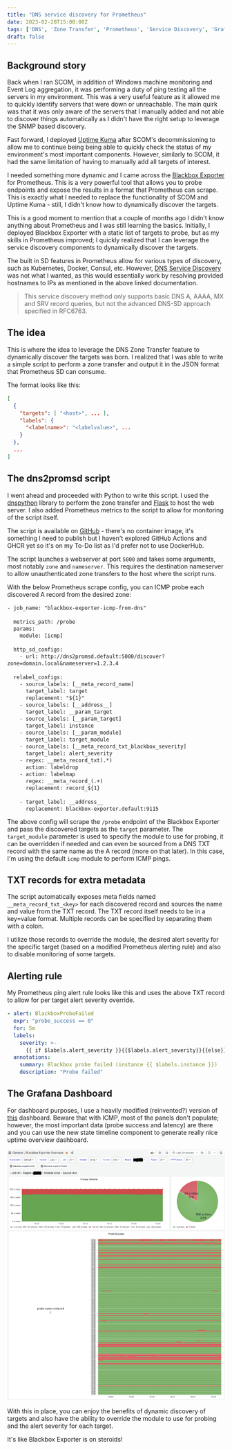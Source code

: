 ```yaml
---
title: "DNS service discovery for Prometheus"
date: 2023-02-28T15:00:00Z
tags: ['DNS', 'Zone Transfer', 'Prometheus', 'Service Discovery', 'Grafana', 'Blackbox']
draft: false
---
```

## Background story

Back when I ran SCOM, in addition of Windows machine monitoring and Event Log aggregation, it was performing a duty of ping testing all the servers in my environment. This was a very useful feature as it allowed me to quickly identify servers that were down or unreachable. The main quirk was that it was only aware of the servers that I manually added and not able to discover things automatically as I didn't have the right setup to leverage the SNMP based discovery.

Fast forward, I deployed [Uptime Kuma](https://github.com/louislam/uptime-kuma) after SCOM's decommissioning to allow me to continue being being able to quickly check the status of my environment's most important components. However, similarly to SCOM, it had the same limitation of having to manually add all targets of interest.

I needed something more dynamic and I came across the [Blackbox Exporter](https://github.com/prometheus/blackbox_exporter) for Prometheus. This is a very powerful tool that allows you to probe endpoints and expose the results in a format that Prometheus can scrape. This is exactly what I needed to replace the functionality of SCOM and Uptime Kuma - still, I didn't know how to dynamically discover the targets.

This is a good moment to mention that a couple of months ago I didn't know anything about Prometheus and I was still learning the basics. Initially, I deployed Blackbox Exporter with a static list of targets to probe, but as my skills in Prometheus improved; I quickly realized that I can leverage the service discovery components to dynamically discover the targets.

The built in SD features in Prometheus allow for various types of discovery, such as Kubernetes, Docker, Consul, etc. However, [DNS Service Discovery](https://prometheus.io/docs/prometheus/latest/configuration/configuration/#dns_sd_config) was not what I wanted, as this would essentially work by resolving provided hostnames to IPs as mentioned in the above linked documentation.

> This service discovery method only supports basic DNS A, AAAA, MX and SRV record queries, but not the advanced DNS-SD approach specified in RFC6763.

## The idea

This is where the idea to leverage the DNS Zone Transfer feature to dynamically discover the targets was born. I realized that I was able to write a simple script to perform a zone transfer and output it in the JSON format that Prometheus SD can consume.

The format looks like this:

```json
[
  {
    "targets": [ "<host>", ... ],
    "labels": {
      "<labelname>": "<labelvalue>", ...
    }
  },
  ...
]
```

## The dns2promsd script

I went ahead and proceeded with Python to write this script. I used the [dnspython](https://www.dnspython.org/) library to perform the zone transfer and [Flask](https://flask.palletsprojects.com/) to host the web server. I also added Prometheus metrics to the script to allow for monitoring of the script itself.

The script is available on [GitHub](https://github.com/mateuszdrab/dns2promsd) - there's no container image, it's something I need to publish but I haven't explored GitHub Actions and GHCR yet so it's on my To-Do list as I'd prefer not to use DockerHub.

The script launches a webserver at port `5000` and takes some arguments, most notably `zone` and `nameserver`. This requires the destination nameserver to allow unauthenticated zone transfers to the host where the script runs.

With the below Prometheus scrape config, you can ICMP probe each discovered A record from the desired zone:

```text
- job_name: "blackbox-exporter-icmp-from-dns"

  metrics_path: /probe
  params:
    module: [icmp]

  http_sd_configs:
    - url: http://dns2promsd.default:5000/discover?zone=domain.local&nameserver=1.2.3.4

  relabel_configs:
    - source_labels: [__meta_record_name]
      target_label: target
      replacement: "${1}"
    - source_labels: [__address__]
      target_label: __param_target
    - source_labels: [__param_target]
      target_label: instance  
    - source_labels: [__param_module]
      target_label: target_module  
    - source_labels: [__meta_record_txt_blackbox_severity]
      target_label: alert_severity
    - regex: __meta_record_txt(.*)
      action: labeldrop          
    - action: labelmap
      regex: __meta_record_(.+)
      replacement: record_${1}

    - target_label: __address__
      replacement: blackbox-exporter.default:9115
```

The above config will scrape the `/probe` endpoint of the Blackbox Exporter and pass the discovered targets as the `target` parameter. The `target_module` parameter is used to specify the module to use for probing, it can be overridden if needed and can even be sourced from a DNS TXT record with the same name as the A record (more on that later). In this case, I'm using the default `icmp` module to perform ICMP pings.

## TXT records for extra metadata

The script automatically exposes meta fields named `__meta_record_txt_<key>` for each discovered record and sources the name and value from the TXT record. The TXT record itself needs to be in a key=value format. Multiple records can be specified by separating them with a colon.

I utilize those records to override the module, the desired alert severity for the specific target (based on a modified Prometheus alerting rule) and also to disable monitoring of some targets.

## Alerting rule

My Prometheus ping alert rule looks like this and uses the above TXT record to allow for per target alert severity override.

```yaml
- alert: BlackboxProbeFailed
  expr: "probe_success == 0"
  for: 5m
  labels:
    severity: >-
      {{ if $labels.alert_severity }}{{$labels.alert_severity}}{{else}}critical{{end}}
  annotations:
    summary: Blackbox probe failed (instance {{ $labels.instance }})
    description: "Probe failed"
```

## The Grafana Dashboard

For dashboard purposes, I use a heavily modified (reinvented?) version of [this](https://grafana.com/grafana/dashboards/14928-prometheus-blackbox-exporter/) dashboard. Beware that with ICMP, most of the panels don't populate; however, the most important data (probe success and latency) are there and you can use the new state timeline component to generate really nice uptime overview dashboard.

![Screenshot of my Grafana dashboard](dashboard.png)

With this in place, you can enjoy the benefits of dynamic discovery of targets and also have the ability to override the module to use for probing and the alert severity for each target.

It's like Blackbox Exporter is on steroids!
